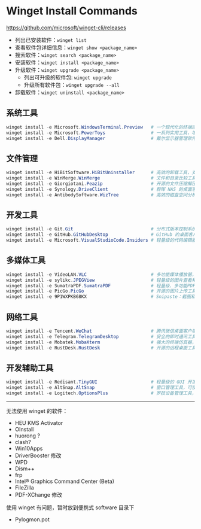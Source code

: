 # Winget Install Commands

https://github.com/microsoft/winget-cli/releases

- 列出已安装软件：`winget list`
- 查看软件包详细信息：`winget show <package_name>`
- 搜索软件：`winget search <package_name>`
- 安装软件：`winget install <package_name>`
- 升级软件：`winget upgrade <package_name>`
  - 列出可升级的软件包: `winget upgrade`
  - 升级所有软件包：`winget upgrade --all`
- 卸载软件：`winget uninstall <package_name>`

## 系统工具

```powershell
winget install -e Microsoft.WindowsTerminal.Preview   # 一个现代化的终端应用，支持多标签、分屏等功能
winget install -e Microsoft.PowerToys                 # 一系列实用工具，增强 Windows 用户体验
winget install -e Dell.DisplayManager                 # 戴尔显示器管理软件，优化显示器设置
```

## 文件管理

```powershell
winget install -e HiBitSoftware.HiBitUninstaller      # 高效的卸载工具，支持彻底清除软件残留
winget install -e WinMerge.WinMerge                   # 文件和目录比较工具，支持合并差异
winget install -e Giorgiotani.Peazip                  # 开源的文件压缩解压工具，支持多种格式
winget install -e Synology.DriveClient                # 群晖 NAS 的桌面客户端，便于文件同步
winget install -e AntibodySoftware.WizTree            # 高效的磁盘空间分析工具，快速查找大文件和文件夹
```

## 开发工具

```powershell
winget install -e Git.Git                             # 分布式版本控制系统，广泛用于代码管理
winget install -e GitHub.GitHubDesktop                # GitHub 的桌面客户端，简化版本控制操作
winget install -e Microsoft.VisualStudioCode.Insiders # 轻量级的代码编辑器，提供最新的预发布功能
```

## 多媒体工具

```powershell
winget install -e VideoLAN.VLC                        # 多功能媒体播放器，支持几乎所有音视频格式
winget install -e sylikc.JPEGView                     # 轻量级的图片查看和编辑工具
winget install -e SumatraPDF.SumatraPDF               # 轻量级、多功能PDF阅读器
winget install -e PicGo.PicGo                         # 开源的图片上传工具，支持多种图床
winget install -e 9P1WXPKB68KX                        # Snipaste：截图和贴图工具，支持高效的截图和标注功能
```

## 网络工具

```powershell
winget install -e Tencent.WeChat                      # 腾讯微信桌面客户端，支持消息同步和多媒体通讯
winget install -e Telegram.TelegramDesktop            # 安全的即时通讯工具，支持多平台消息同步
winget install -e Mobatek.MobaXterm                   # 强大的终端仿真器，内置多种网络工具
winget install -e RustDesk.RustDesk                   # 开源的远程桌面工具，替代 TeamViewer
```

## 开发辅助工具

```powershell
winget install -e Redisant.TinyGUI                    # 轻量级的 GUI 开发框架，适用于小型项目
winget install -e AltSnap.AltSnap                     # 窗口管理工具，可使非标准窗口支持 Aero Snap
winget install -e Logitech.OptionsPlus                # 罗技设备管理工具，优化鼠标键盘性能
```

---

无法使用 winget 的软件：

- HEU KMS Activator
- OInstall
- huorong ?
- clash?
- Win10Apps
- DriverBooster 修改
- WPD
- Dism++
- frp
- Intel® Graphics Command Center (Beta)
- FileZilla
- PDF-XChange 修改

使用 winget 有问题，暂时放到便携式 software 目录下

- Pylogmon.pot
